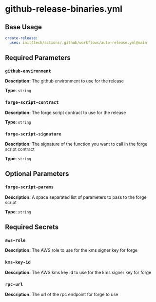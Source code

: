 # github-release-binaries.yml

## Base Usage

```yml
create-release:
  uses: init4tech/actions/.github/workflows/auto-release.yml@main
```

## Required Parameters

### `github-environment`

**Description:** The github environment to use for the release

**Type**: `string`

### `forge-script-contract`

**Description:** The forge script contract to use for the release

**Type**: `string`

### `forge-script-signature`

**Description:** The signature of the function you want to call in the forge script contract

**Type**: `string`

## Optional Parameters

### `forge-script-params`

**Description:** A space separated list of parameters to pass to the forge script

**Type**: `string`

## Required Secrets

### `aws-role`

**Description:** The AWS role to use for the kms signer key for forge

### `kms-key-id`

**Description:** The AWS kms key id to use for the kms signer key for forge

### `rpc-url`

**Description:** The url of the rpc endpoint for forge to use
